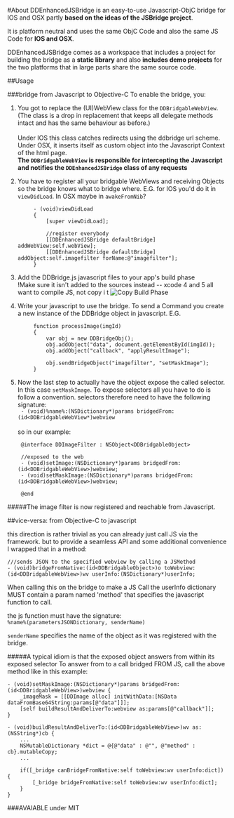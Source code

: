 #About
DDEnhancedJSBridge is an easy-to-use Javascript-ObjC bridge for IOS and OSX partly **based on the ideas of the JSBridge project**.

It is platform neutral and uses the same ObjC Code and also the same JS Code for **IOS and OSX**. 

DDEnhancedJSBridge comes as a workspace that includes a project for building the bridge as a **static library** and also **includes demo projects** for the two platforms that in large parts share the same source code. 

##Usage

###bridge from Javascript to Objective-C
To enable the bridge, you:

1. You got to replace the (UI)WebView class for the `DDBridgableWebView`. (The class is a drop in replacement that keeps all delegate methods intact and has the same behaviour as before.)<br/><br/>
Under IOS this class catches redirects using the ddbridge url scheme. Under OSX, it inserts itself as custom object into the Javascript Context of the html page.<br/>
    **The `DDBridgableWebView` is responsible for intercepting the Javascript and notifies the `DDEnhancedJSBridge` class of any requests**
  

2. You have to register all your bridgable WebViews and receiving Objects so the bridge knows what to bridge where. E.G. for IOS you'd do it in `viewDidLoad`. In OSX maybe in `awakeFromNib`?

            - (void)viewDidLoad
            {
                [super viewDidLoad];
	
                //register everybody
                [[DDEnhancedJSBridge defaultBridge] addWebView:self.webView];
                [[DDEnhancedJSBridge defaultBridge] addObject:self.imagefilter forName:@"imagefilter"];
            }

3. Add the DDBridge.js javascript files to your app's build phase <br/>
!Make sure it isn't added to the sources instead -- xcode 4 and 5 all want to compile JS, not copy i t
![Copy Build Phase](https://raw.github.com/Daij-Djan/DDEnhancedJSBridge/master/README-files/copy_files.png)

4. Write your javascript to use the bridge. To send a Command you create a new instance of the DDBridge object in javascript. E.G.

            function processImage(imgId)
            {
                var obj = new DDBridgeObj();
                obj.addObject("data", document.getElementById(imgId));
                obj.addObject("callback", "applyResultImage");
                
                obj.sendBridgeObject("imagefilter", "setMaskImage");
            }

5. Now the last step to actually have the object expose the called selector. In this case `setMaskImage`. To expose selectors all you have to do is follow a convention.  selectors therefore need to have the following signature:<br/>
` - (void)%name%:(NSDictionary*)params bridgedFrom:(id<DDBridgableWebView*)webview`<br/><br/>
so in our example:<br/>

        @interface DDImageFilter : NSObject<DDBridgableObject>
        
        //exposed to the web
        - (void)setImage:(NSDictionary*)params bridgedFrom:(id<DDBridgableWebView>)webview;
        - (void)setMaskImage:(NSDictionary*)params bridgedFrom:(id<DDBridgableWebView>)webview;
        
        @end

#####The image filter is now registered and reachable from Javascript.

##vice-versa: from Objective-C to javascript

this direction is rather trivial as you can already just call JS via the framework. but to provide a seamless API and some additional convenience I wrapped that in a method:

    ///sends JSON to the specified webview by calling a JSMethod
    - (void)bridgeFromNative:(id<DDBridgableObject>)o toWebview:(id<DDBridgableWebView>)wv userInfo:(NSDictionary*)userInfo;
    
When calling this on the bridge to make a JS Call the userInfo dictionary MUST contain a param named 'method' that specifies the javascript function to call.

 the js function must have the signature:<br/>
 `%name%(parametersJSONDictionary, senderName)`
 
 `senderName` specifies the name of the object as it was registered with the bridge.
 
#####A typical idiom is that the exposed object answers from within its exposed selector
To answer from to a call bridged FROM JS, call the above method like in this example: 

    - (void)setMaskImage:(NSDictionary*)params bridgedFrom:(id<DDBridgableWebView>)webview {
        _imageMask = [[DDImage alloc] initWithData:[NSData dataFromBase64String:params[@"data"]]];
        [self buildResultAndDeliverTo:webview as:params[@"callback"]];
    }

    - (void)buildResultAndDeliverTo:(id<DDBridgableWebView>)wv as:(NSString*)cb {
        ...    
        NSMutableDictionary *dict = @{@"data" : @"", @"method" : cb}.mutableCopy;
        ...     
    
        if([_bridge canBridgeFromNative:self toWebview:wv userInfo:dict]) {
            [_bridge bridgeFromNative:self toWebview:wv userInfo:dict];
        }
    }



###AVAIABLE under MIT